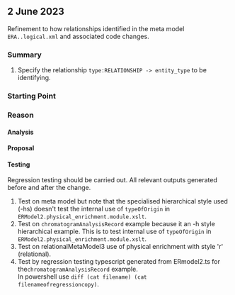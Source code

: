 

## 2 June 2023
Refinement to how relationships identified in the meta model `ERA..logical.xml` and associated code changes.

### Summary
1. Specify the relationship `type:RELATIONSHIP -> entity_type` to be identifying.
### Starting Point

### Reason

#### Analysis

#### Proposal

#### Testing
Regression testing should be carried out. All relevant outputs generated before and after the change.  
1. Test on meta model but note that the specialised hierarchical style used (-hs) doesn't test the internal use of `typeOfOrigin` in `ERModel2.physical_enrichment.module.xslt`.
2. Test on `chromatogramAnalysisRecord` example because it an -h style hierarchical example. 
This is  to test  internal use of `typeOfOrigin` in `ERModel2.physical_enrichment.module.xslt`.
3. Test on relationalMetaModel3 use of physical enrichment with style 'r' (relational).
4. Test by regression testing typescript generated from ERmodel2.ts for the`chromatogramAnalysisRecord` example.  
In powershell use `diff (cat filename) (cat filenameofregressioncopy)`.


